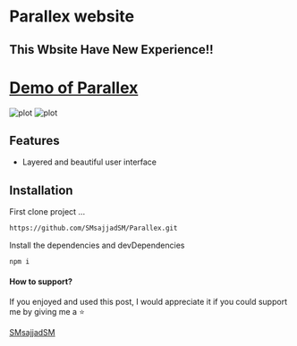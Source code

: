 
# Parallex website
## This Wbsite Have New Experience!!


[Demo of Parallex](https://smsajjadsm.github.io/Parallex/)
===
![plot](./img/1.png)
![plot](./img/2.png)





## Features

- Layered and beautiful user interface







## Installation


First clone project ...

```sh
https://github.com/SMsajjadSM/Parallex.git
```

Install the dependencies and devDependencies

```sh
npm i
```


#### How to support?
 If you enjoyed and used this post,
I would appreciate it if you could
support me by giving me a ⭐

[SMsajjadSM](https://github.com/SMsajjadSM/Travel-List)
